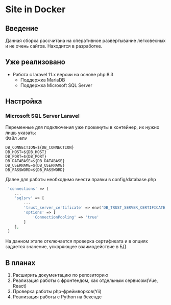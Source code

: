 # Site in Docker
## Введение
Данная сборка рассчитана на оперативное развертывание легковесных и не очень сайтов. Находится в разработке.
## Уже реализовано
 - Работа с laravel 11.x версии на основе php:8.3
    - Поддержка MariaDB
    - Поддержка Microsoft SQL Server
## Настройка
### Microsoft SQL Server Laravel
Переменные для подключения уже прокинуты в контейнер, их нужно лишь указать:  
Файл .env
```.env
DB_CONNECTION=${DB_CONNECTION}
DB_HOST=${DB_HOST}
DB_PORT=${DB_PORT}
DB_DATABASE=${DB_DATABASE}
DB_USERNAME=${DB_USERNAME}
DB_PASSWORD=${DB_PASSWORD}
```

Далее для работы необходимо внести правки в config/database.php  
```php
 'connections' => [
    ...
    'sqlsrv' => [
        ...
        'trust_server_certificate' => env('DB_TRUST_SERVER_CERTIFICATE', 'true'),
        'options' => [
            'ConnectionPooling' => 'true'
        ]
    ],
 ]
```
На данном этапе отключается проверка сертификата и в опциях задается значение, ускоряющее взаимодействие в БД.
## В планах
1. Расширить документацию по репозиторию
2. Реализация работы с фронтендом, как отдельным сервисом(Vue, React)
3. Проверка работы php-фреймворков(Yii)
4. Реализация работы с Python на бекенде